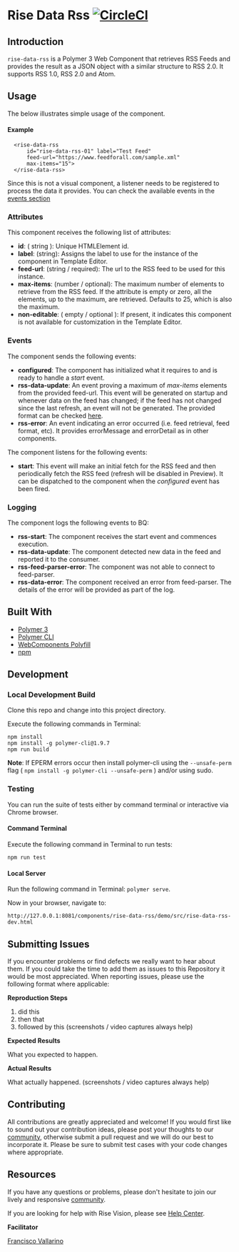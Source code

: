 # Rise Data Rss [![CircleCI](https://circleci.com/gh/Rise-Vision/rise-data-rss/tree/master.svg?style=svg)](https://circleci.com/gh/Rise-Vision/rise-data-rss/tree/master)

## Introduction

`rise-data-rss` is a Polymer 3 Web Component that retrieves RSS Feeds and provides the result as a JSON object with a similar structure to RSS 2.0. It supports RSS 1.0, RSS 2.0 and Atom.

## Usage

The below illustrates simple usage of the component.

#### Example

```
  <rise-data-rss
      id="rise-data-rss-01" label="Test Feed"
      feed-url="https://www.feedforall.com/sample.xml"
      max-items="15">
  </rise-data-rss>
```

Since this is not a visual component, a listener needs to be registered to process the data it provides. You can check the available events in the [events section](#events)

### Attributes

This component receives the following list of attributes:

- **id**: ( string ): Unique HTMLElement id.
- **label**: (string): Assigns the label to use for the instance of the component in Template Editor.
- **feed-url**: (string / required): The url to the RSS feed to be used for this instance.
- **max-items**: (number / optional): The maximum number of elements to retrieve from the RSS feed. If the attribute is empty or zero, all the elements, up to the maximum, are retrieved. Defaults to 25, which is also the maximum.
- **non-editable**: ( empty / optional ): If present, it indicates this component is not available for customization in the Template Editor.

### Events

The component sends the following events:

- **configured**: The component has initialized what it requires to and is ready to handle a _start_ event.
- **rss-data-update**: An event proving a maximum of _max-items_ elements from the provided feed-url. This event will be generated on startup and whenever data on the feed has changed; if the feed has not changed since the last refresh, an event will not be generated. The provided format can be checked [here](https://www.npmjs.com/package/feedparser#what-is-the-parsed-output-produced-by-feedparser).
- **rss-error**: An event indicating an error occurred (i.e. feed retrieval, feed format, etc). It provides errorMessage and errorDetail as in other components.

The component listens for the following events:

- **start**: This event will make an initial fetch for the RSS feed and then periodically fetch the RSS feed (refresh will be disabled in Preview). It can be dispatched to the component when the _configured_ event has been fired.

### Logging

The component logs the following events to BQ:

- **rss-start**: The component receives the start event and commences execution.
- **rss-data-update**: The component detected new data in the feed and reported it to the consumer.
- **rss-feed-parser-error**: The component was not able to connect to feed-parser.
- **rss-data-error**: The component received an error from feed-parser. The details of the error will be provided as part of the log.

## Built With
- [Polymer 3](https://www.polymer-project.org/)
- [Polymer CLI](https://github.com/Polymer/tools/tree/master/packages/cli)
- [WebComponents Polyfill](https://www.webcomponents.org/polyfills/)
- [npm](https://www.npmjs.org)

## Development

### Local Development Build
Clone this repo and change into this project directory.

Execute the following commands in Terminal:

```
npm install
npm install -g polymer-cli@1.9.7
npm run build
```

**Note**: If EPERM errors occur then install polymer-cli using the `--unsafe-perm` flag ( `npm install -g polymer-cli --unsafe-perm` ) and/or using sudo.

### Testing
You can run the suite of tests either by command terminal or interactive via Chrome browser.

#### Command Terminal
Execute the following command in Terminal to run tests:

```
npm run test
```

#### Local Server
Run the following command in Terminal: `polymer serve`.

Now in your browser, navigate to:

```
http://127.0.0.1:8081/components/rise-data-rss/demo/src/rise-data-rss-dev.html
```

## Submitting Issues
If you encounter problems or find defects we really want to hear about them. If you could take the time to add them as issues to this Repository it would be most appreciated. When reporting issues, please use the following format where applicable:

**Reproduction Steps**

1. did this
2. then that
3. followed by this (screenshots / video captures always help)

**Expected Results**

What you expected to happen.

**Actual Results**

What actually happened. (screenshots / video captures always help)

## Contributing
All contributions are greatly appreciated and welcome! If you would first like to sound out your contribution ideas, please post your thoughts to our [community](https://help.risevision.com/hc/en-us/community/topics), otherwise submit a pull request and we will do our best to incorporate it. Please be sure to submit test cases with your code changes where appropriate.

## Resources
If you have any questions or problems, please don't hesitate to join our lively and responsive [community](https://help.risevision.com/hc/en-us/community/topics).

If you are looking for help with Rise Vision, please see [Help Center](https://help.risevision.com/hc/en-us).

**Facilitator**

[Francisco Vallarino](https://github.com/fjvallarino "Francisco Vallarino")
